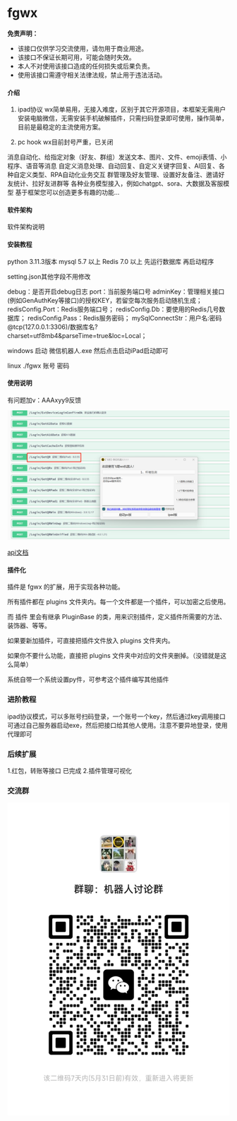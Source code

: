 # fgwx

**免责声明：** 
- 该接口仅供学习交流使用，请勿用于商业用途。
- 该接口不保证长期可用，可能会随时失效。
- 本人不对使用该接口造成的任何损失或后果负责。
- 使用该接口需遵守相关法律法规，禁止用于违法活动。
#### 介绍
1. ipad协议 wx简单易用，无接入难度，区别于其它开源项目，本框架无需用户安装电脑微信，无需安装手机破解插件，只需扫码登录即可使用，操作简单，目前是最稳定的主流使用方案。

2. pc hook wx目前封号严重，已关闭


消息自动化、给指定对象（好友、群组）发送文本、图片、文件、emoji表情、小程序、语音等消息
自定义消息处理、自动回复、自定义关键字回复、AI回复、各种自定义类型、RPA自动化业务交互
群管理及好友管理、设置好友备注、邀请好友统计、拉好友进群等
各种业务模型接入，例如chatgpt、sora、大数据及客服模型
基于框架您可以创造更多有趣的功能...

#### 软件架构
软件架构说明


#### 安装教程
python 3.11.3版本
mysql 5.7 以上
Redis 7.0 以上
先运行数据库 再启动程序

setting.json其他字段不用修改

debug：是否开启debug日志
port：当前服务端口号
adminKey：管理相关接口(例如GenAuthKey等接口)的授权KEY，若留空每次服务启动随机生成；
redisConfig.Port：Redis服务端口号；
redisConfig.Db：要使用的Redis几号数据库；
redisConfig.Pass：Redis服务密码；
mySqlConnectStr：用户名:密码@tcp(127.0.0.1:3306)/数据库名?charset=utf8mb4&parseTime=true&loc=Local；


windows 启动 微信机器人.exe 然后点击启动iPad启动即可

linux ./fgwx 账号 密码

#### 使用说明

有问题加v：AAAxyy9反馈

![输入图片说明](res/imgimage.png)

 [api文档](https://apifox.com/apidoc/shared/f22b7809-e8a5-44fa-ab58-1c9fdc840e4f)

#### 插件化

插件是 fgwx 的扩展，用于实现各种功能。

所有插件都在 plugins 文件夹内。每一个文件都是一个插件，可以加密之后使用。

而 插件 里会有继承 PluginBase 的类，用来识别插件，定义插件所需要的方法、装饰器、等等。

如果要新加插件，可直接把插件文件放入 plugins 文件夹内。

如果你不要什么功能，直接把 plugins 文件夹中对应的文件夹删掉。（没错就是这么简单）

系统自带一个系统设置py件，可参考这个插件编写其他插件

### 进阶教程
ipad协议模式，可以多账号扫码登录，一个账号一个key，然后通过key调用接口
可通过自己服务器启动exe，然后把接口给其他人使用。注意不要异地登录，使用代理即可

### 后续扩展

1.红包，转账等接口 已完成
2.插件管理可视化 

### 交流群
![输入图片说明](res/488d2bc682b3c1fc509ae2799b5506c.jpg)

